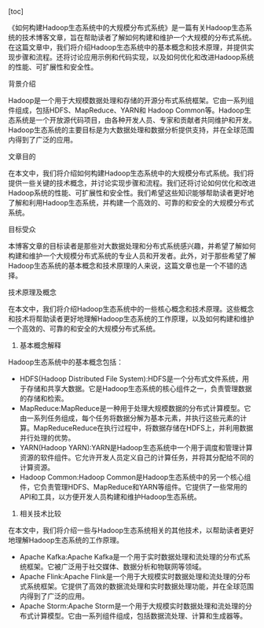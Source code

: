 
[toc]                    
                
                
《如何构建Hadoop生态系统中的大规模分布式系统》是一篇有关Hadoop生态系统的技术博客文章，旨在帮助读者了解如何构建和维护一个大规模的分布式系统。在这篇文章中，我们将介绍Hadoop生态系统中的基本概念和技术原理，并提供实现步骤和流程。还将讨论应用示例和代码实现，以及如何优化和改进Hadoop系统的性能、可扩展性和安全性。

背景介绍

Hadoop是一个用于大规模数据处理和存储的开源分布式系统框架。它由一系列组件组成，包括HDFS、MapReduce、YARN和 Hadoop Common等。Hadoop生态系统是一个开放源代码项目，由各种开发人员、专家和贡献者共同维护和开发。Hadoop生态系统的主要目标是为大数据处理和数据分析提供支持，并在全球范围内得到了广泛的应用。

文章目的

在本文中，我们将介绍如何构建Hadoop生态系统中的大规模分布式系统。我们将提供一些关键的技术概念，并讨论实现步骤和流程。我们还将讨论如何优化和改进Hadoop系统的性能、可扩展性和安全性。我们希望这些知识能够帮助读者更好地了解和利用Hadoop生态系统，并构建一个高效的、可靠的和安全的大规模分布式系统。

目标受众

本博客文章的目标读者是那些对大数据处理和分布式系统感兴趣，并希望了解如何构建和维护一个大规模分布式系统的专业人员和开发者。此外，对于那些希望了解Hadoop生态系统的基本概念和技术原理的人来说，这篇文章也是一个不错的选择。

技术原理及概念

在本文中，我们将介绍Hadoop生态系统中的一些核心概念和技术原理。这些概念和技术将帮助读者更好地理解Hadoop生态系统的工作原理，以及如何构建和维护一个高效的、可靠的和安全的大规模分布式系统。

1. 基本概念解释

Hadoop生态系统中的基本概念包括：

* HDFS(Hadoop Distributed File System):HDFS是一个分布式文件系统，用于存储和共享大数据。它是Hadoop生态系统的核心组件之一，负责管理数据的存储和检索。
* MapReduce:MapReduce是一种用于处理大规模数据的分布式计算模型。它由一系列任务组成，每个任务将数据分解为基本元素，并执行这些元素的计算。MapReduceReduce在执行过程中，将数据存储在HDFS上，并利用数据并行处理的优势。
* YARN(Hadoop YARN):YARN是Hadoop生态系统中一个用于调度和管理计算资源的软件组件。它允许开发人员定义自己的计算任务，并将其分配给不同的计算资源。
* Hadoop Common:Hadoop Common是Hadoop生态系统中的另一个核心组件，它负责管理HDFS、MapReduce和YARN等组件。它提供了一些常用的API和工具，以方便开发人员构建和维护Hadoop生态系统。

1. 相关技术比较

在本文中，我们将介绍一些与Hadoop生态系统相关的其他技术，以帮助读者更好地理解Hadoop生态系统的工作原理。

* Apache Kafka:Apache Kafka是一个用于实时数据处理和流处理的分布式系统框架。它被广泛用于社交媒体、数据分析和物联网等领域。
* Apache Flink:Apache Flink是一个用于大规模实时数据处理和流处理的分布式系统框架。它提供了高效的数据流处理和实时数据处理功能，并在全球范围内得到了广泛的应用。
* Apache Storm:Apache Storm是一个用于大规模实时数据处理和流处理的分布式计算模型。它由一系列组件组成，包括数据流处理、计算和生成器等。

